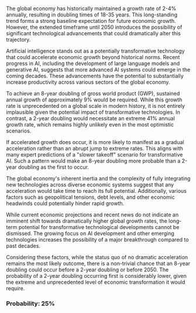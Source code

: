 The global economy has historically maintained a growth rate of 2-4% annually, resulting in doubling times of 18-35 years. This long-standing trend forms a strong baseline expectation for future economic growth. However, the extended timeframe until 2050 introduces the possibility of significant technological advancements that could dramatically alter this trajectory.

Artificial intelligence stands out as a potentially transformative technology that could accelerate economic growth beyond historical norms. Recent progress in AI, including the development of large language models and generative AI, suggests that more advanced AI systems could emerge in the coming decades. These advancements have the potential to substantially increase productivity across various sectors of the global economy.

To achieve an 8-year doubling of gross world product (GWP), sustained annual growth of approximately 9% would be required. While this growth rate is unprecedented on a global scale in modern history, it is not entirely implausible given the potential impact of transformative technologies. In contrast, a 2-year doubling would necessitate an extreme 41% annual growth rate, which remains highly unlikely even in the most optimistic scenarios.

If accelerated growth does occur, it is more likely to manifest as a gradual acceleration rather than an abrupt jump to extreme rates. This aligns with many expert predictions of a "slower takeoff" scenario for transformative AI. Such a pattern would make an 8-year doubling more probable than a 2-year doubling as the first to occur.

The global economy's inherent inertia and the complexity of fully integrating new technologies across diverse economic systems suggest that any acceleration would take time to reach its full potential. Additionally, various factors such as geopolitical tensions, debt levels, and other economic headwinds could potentially hinder rapid growth.

While current economic projections and recent news do not indicate an imminent shift towards dramatically higher global growth rates, the long-term potential for transformative technological developments cannot be dismissed. The growing focus on AI development and other emerging technologies increases the possibility of a major breakthrough compared to past decades.

Considering these factors, while the status quo of no dramatic acceleration remains the most likely outcome, there is a non-trivial chance that an 8-year doubling could occur before a 2-year doubling or before 2050. The probability of a 2-year doubling occurring first is considerably lower, given the extreme and unprecedented level of economic transformation it would require.

### Probability: 25%